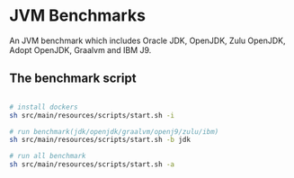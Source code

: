# JVM Benchmarks

An JVM benchmark which includes Oracle JDK, OpenJDK, Zulu OpenJDK, Adopt OpenJDK, Graalvm and IBM J9.

## The benchmark script

```bash

# install dockers
sh src/main/resources/scripts/start.sh -i

# run benchmark(jdk/openjdk/graalvm/openj9/zulu/ibm)
sh src/main/resources/scripts/start.sh -b jdk

# run all benchmark
sh src/main/resources/scripts/start.sh -a

```